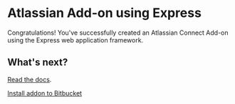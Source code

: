 # Atlassian Add-on using Express

Congratulations! You've successfully created an Atlassian Connect Add-on using the Express web application framework.

## What's next?

[Read the docs](https://bitbucket.org/atlassian/atlassian-connect-express/src/master/README.md#markdown-header-install-dependencies).

<html>
  <head>
    <link rel="stylesheet" href="https://aui-cdn.atlassian.com/aui-adg/5.9.14/css/aui.min.css" media="all">
  </head>
  <body>
    <a class="aui-button aui-button-primary"
          href="https://bitbucket.org/site/addons/authorize?descriptor_uri=https://bitbucket-connect.jfrog.com&redirect_uri=https://bitbucket-connect.jfrog.com">
       <span class="aui-icon aui-icon-small aui-iconfont-bitbucket"></span>
       Install addon to Bitbucket
    </a>
  </body>
</html>

